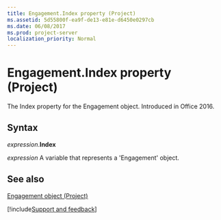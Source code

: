 ```yaml
---
title: Engagement.Index property (Project)
ms.assetid: 5d55800f-ea9f-de13-e81e-d6450e0297cb
ms.date: 06/08/2017
ms.prod: project-server
localization_priority: Normal
---
```



# Engagement.Index property (Project)

The Index property for the Engagement object. Introduced in Office 2016.


## Syntax

_expression_.**Index**

 _expression_ A variable that represents a 'Engagement' object.


## See also


[Engagement object (Project)](Project.engagement.md)

[!include[Support and feedback](~/includes/feedback-boilerplate.md)]
